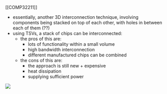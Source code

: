 [[COMP32211]]

- essentially, another 3D interconnection technique, involving components being stacked on top of each other, with holes in between each of them (??)
- using TSVs, a stack of chips can be interconnected:
	- the pros of this are:
		- lots of functionality within a small volume
		- high bandwidth interconnection
		- different manufactured chips can be combined
	- the cons of this are:
		- the approach is still new + expensive
		- heat dissipation
		- supplying sufficient power

![](https://i.imgur.com/Qx3rXyo.png)
